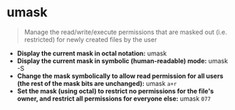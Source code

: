 # umask
> Manage the read/write/execute permissions that are masked out (i.e. restricted) for newly created files by the user
- **Display the current mask in octal notation:**
umask
- **Display the current mask in symbolic (human-readable) mode:**
umask -S
- **Change the mask symbolically to allow read permission for all users (the rest of the mask bits are unchanged):**
umask `a+r`
- **Set the mask (using octal) to restrict no permissions for the file's owner, and restrict all permissions for everyone else:**
umask `077`
